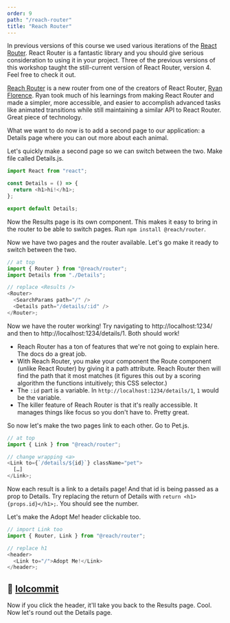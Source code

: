 ```yaml
---
order: 9
path: "/reach-router"
title: "Reach Router"
---
```


In previous versions of this course we used various iterations of the [React Router][rr]. React Router is a fantastic library and you should give serious consideration to using it in your project. Three of the previous versions of this workshop taught the still-current version of React Router, version 4. Feel free to check it out.

[Reach Router][reach] is a new router from one of the creators of React Router, [Ryan Florence][rf]. Ryan took much of his learnings from making React Router and made a simpler, more accessible, and easier to accomplish advanced tasks like animated transitions while still maintaining a similar API to React Router. Great piece of technology.

What we want to do now is to add a second page to our application: a Details page where you can out more about each animal.

Let's quickly make a second page so we can switch between the two. Make file called Details.js.

```javascript
import React from "react";

const Details = () => {
  return <h1>hi!</h1>;
};

export default Details;
```

Now the Results page is its own component. This makes it easy to bring in the router to be able to switch pages. Run `npm install @reach/router`.

Now we have two pages and the router available. Let's go make it ready to switch between the two.

```javascript
// at top
import { Router } from "@reach/router";
import Details from "./Details";

// replace <Results />
<Router>
  <SearchParams path="/" />
  <Details path="/details/:id" />
</Router>;
```

Now we have the router working! Try navigating to http://localhost:1234/ and then to http://localhost:1234/details/1. Both should work!

- Reach Router has a ton of features that we're not going to explain here. The docs do a great job.
- With Reach Router, you make your component the Route component (unlike React Router) by giving it a path attribute. Reach Router then will find the path that it most matches (it figures this out by a scoring algorithm the functions intuitively; this CSS selector.)
- The `:id` part is a variable. In `http://localhost:1234/details/1`, `1` would be the variable.
- The killer feature of Reach Router is that it's really accessible. It manages things like focus so you don't have to. Pretty great.

So now let's make the two pages link to each other. Go to Pet.js.

```javascript
// at top
import { Link } from "@reach/router";

// change wrapping <a>
<Link to={`/details/${id}`} className="pet">
  […]
</Link>;
```

Now each result is a link to a details page! And that id is being passed as a prop to Details. Try replacing the return of Details with `return <h1>{props.id}</h1>;`. You should see the number.

Let's make the Adopt Me! header clickable too.

```javascript
// import Link too
import { Router, Link } from "@reach/router";

// replace h1
<header>
  <Link to="/">Adopt Me!</Link>
</header>;
```

## 🌳 [lolcommit](https://github.com/btholt/complete-intro-to-react-v5/commit/lolcommit)

Now if you click the header, it'll take you back to the Results page. Cool. Now let's round out the Details page.

[rr]: https://reacttraining.com/react-router/
[rf]: https://twitter.com/ryanflorence
[reach]: https://github.com/reach/router
